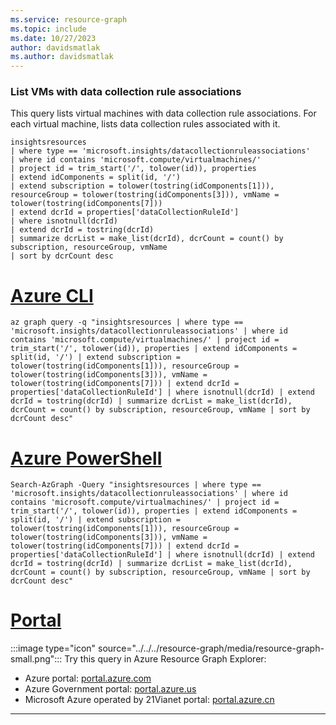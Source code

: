 ```yaml
---
ms.service: resource-graph
ms.topic: include
ms.date: 10/27/2023
author: davidsmatlak
ms.author: davidsmatlak
---
```


### List VMs with data collection rule associations

This query lists virtual machines with data collection rule associations. For each virtual machine, lists data collection rules associated with it.

```kusto
insightsresources
| where type == 'microsoft.insights/datacollectionruleassociations'
| where id contains 'microsoft.compute/virtualmachines/'
| project id = trim_start('/', tolower(id)), properties
| extend idComponents = split(id, '/')
| extend subscription = tolower(tostring(idComponents[1])), resourceGroup = tolower(tostring(idComponents[3])), vmName = tolower(tostring(idComponents[7]))
| extend dcrId = properties['dataCollectionRuleId']
| where isnotnull(dcrId)
| extend dcrId = tostring(dcrId)
| summarize dcrList = make_list(dcrId), dcrCount = count() by subscription, resourceGroup, vmName
| sort by dcrCount desc
```

# [Azure CLI](#tab/azure-cli)

```azurecli-interactive
az graph query -q "insightsresources | where type == 'microsoft.insights/datacollectionruleassociations' | where id contains 'microsoft.compute/virtualmachines/' | project id = trim_start('/', tolower(id)), properties | extend idComponents = split(id, '/') | extend subscription = tolower(tostring(idComponents[1])), resourceGroup = tolower(tostring(idComponents[3])), vmName = tolower(tostring(idComponents[7])) | extend dcrId = properties['dataCollectionRuleId'] | where isnotnull(dcrId) | extend dcrId = tostring(dcrId) | summarize dcrList = make_list(dcrId), dcrCount = count() by subscription, resourceGroup, vmName | sort by dcrCount desc"
```

# [Azure PowerShell](#tab/azure-powershell)

```azurepowershell-interactive
Search-AzGraph -Query "insightsresources | where type == 'microsoft.insights/datacollectionruleassociations' | where id contains 'microsoft.compute/virtualmachines/' | project id = trim_start('/', tolower(id)), properties | extend idComponents = split(id, '/') | extend subscription = tolower(tostring(idComponents[1])), resourceGroup = tolower(tostring(idComponents[3])), vmName = tolower(tostring(idComponents[7])) | extend dcrId = properties['dataCollectionRuleId'] | where isnotnull(dcrId) | extend dcrId = tostring(dcrId) | summarize dcrList = make_list(dcrId), dcrCount = count() by subscription, resourceGroup, vmName | sort by dcrCount desc"
```

# [Portal](#tab/azure-portal)

:::image type="icon" source="../../../resource-graph/media/resource-graph-small.png"::: Try this query in Azure Resource Graph Explorer:

- Azure portal: <a href="https://portal.azure.com/?feature.customportal=false#blade/HubsExtension/ArgQueryBlade/query/insightsresources%0D%0A%7C%20where%20type%20%3D%3D%20%27microsoft.insights%2Fdatacollectionruleassociations%27%0D%0A%7C%20where%20id%20contains%20%27microsoft.compute%2Fvirtualmachines%2F%27%0D%0A%7C%20project%20id%20%3D%20trim_start%28%27%2F%27%2C%20tolower%28id%29%29%2C%20properties%0D%0A%7C%20extend%20idComponents%20%3D%20split%28id%2C%20%27%2F%27%29%0D%0A%7C%20extend%20subscription%20%3D%20tolower%28tostring%28idComponents%5B1%5D%29%29%2C%20resourceGroup%20%3D%20tolower%28tostring%28idComponents%5B3%5D%29%29%2C%20vmName%20%3D%20tolower%28tostring%28idComponents%5B7%5D%29%29%0D%0A%7C%20extend%20dcrId%20%3D%20properties%5B%27dataCollectionRuleId%27%5D%0D%0A%7C%20where%20isnotnull%28dcrId%29%0D%0A%7C%20extend%20dcrId%20%3D%20tostring%28dcrId%29%0D%0A%7C%20summarize%20dcrList%20%3D%20make_list%28dcrId%29%2C%20dcrCount%20%3D%20count%28%29%20by%20subscription%2C%20resourceGroup%2C%20vmName%0D%0A%7C%20sort%20by%20dcrCount%20desc" target="_blank">portal.azure.com</a>
- Azure Government portal: <a href="https://portal.azure.us/?feature.customportal=false#blade/HubsExtension/ArgQueryBlade/query/insightsresources%0D%0A%7C%20where%20type%20%3D%3D%20%27microsoft.insights%2Fdatacollectionruleassociations%27%0D%0A%7C%20where%20id%20contains%20%27microsoft.compute%2Fvirtualmachines%2F%27%0D%0A%7C%20project%20id%20%3D%20trim_start%28%27%2F%27%2C%20tolower%28id%29%29%2C%20properties%0D%0A%7C%20extend%20idComponents%20%3D%20split%28id%2C%20%27%2F%27%29%0D%0A%7C%20extend%20subscription%20%3D%20tolower%28tostring%28idComponents%5B1%5D%29%29%2C%20resourceGroup%20%3D%20tolower%28tostring%28idComponents%5B3%5D%29%29%2C%20vmName%20%3D%20tolower%28tostring%28idComponents%5B7%5D%29%29%0D%0A%7C%20extend%20dcrId%20%3D%20properties%5B%27dataCollectionRuleId%27%5D%0D%0A%7C%20where%20isnotnull%28dcrId%29%0D%0A%7C%20extend%20dcrId%20%3D%20tostring%28dcrId%29%0D%0A%7C%20summarize%20dcrList%20%3D%20make_list%28dcrId%29%2C%20dcrCount%20%3D%20count%28%29%20by%20subscription%2C%20resourceGroup%2C%20vmName%0D%0A%7C%20sort%20by%20dcrCount%20desc" target="_blank">portal.azure.us</a>
- Microsoft Azure operated by 21Vianet portal: <a href="https://portal.azure.cn/?feature.customportal=false#blade/HubsExtension/ArgQueryBlade/query/insightsresources%0D%0A%7C%20where%20type%20%3D%3D%20%27microsoft.insights%2Fdatacollectionruleassociations%27%0D%0A%7C%20where%20id%20contains%20%27microsoft.compute%2Fvirtualmachines%2F%27%0D%0A%7C%20project%20id%20%3D%20trim_start%28%27%2F%27%2C%20tolower%28id%29%29%2C%20properties%0D%0A%7C%20extend%20idComponents%20%3D%20split%28id%2C%20%27%2F%27%29%0D%0A%7C%20extend%20subscription%20%3D%20tolower%28tostring%28idComponents%5B1%5D%29%29%2C%20resourceGroup%20%3D%20tolower%28tostring%28idComponents%5B3%5D%29%29%2C%20vmName%20%3D%20tolower%28tostring%28idComponents%5B7%5D%29%29%0D%0A%7C%20extend%20dcrId%20%3D%20properties%5B%27dataCollectionRuleId%27%5D%0D%0A%7C%20where%20isnotnull%28dcrId%29%0D%0A%7C%20extend%20dcrId%20%3D%20tostring%28dcrId%29%0D%0A%7C%20summarize%20dcrList%20%3D%20make_list%28dcrId%29%2C%20dcrCount%20%3D%20count%28%29%20by%20subscription%2C%20resourceGroup%2C%20vmName%0D%0A%7C%20sort%20by%20dcrCount%20desc" target="_blank">portal.azure.cn</a>

---
